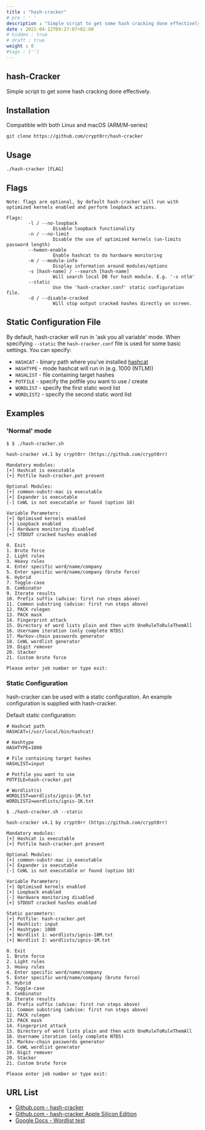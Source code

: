 ```yaml
---
title : "hash-cracker"
# pre : ' '
description : "Simple script to get some hash cracking done effectively."
date : 2021-04-12T09:27:07+02:00
# hidden : true
# draft : true
weight : 0
#tags : ['']
---
```


## hash-Cracker

Simple script to get some hash cracking done effectively.

## Installation

Compatible with both Linux and macOS (ARM/M-series)

```plain
git clone https://github.com/crypt0rr/hash-cracker
```

## Usage

```plain
./hash-cracker [FLAG]
```

## Flags

```plain
Note: flags are optional, by default hash-cracker will run with optimized kernels enabled and perform loopback actions.

Flags:
        -l / --no-loopback
                 Disable loopback functionality
        -n / --no-limit
                 Disable the use of optimized kernels (un-limits password length)
        --hwmon-enable
                 Enable hashcat to do hardware monitoring
        -m / --module-info
                 Display information around modules/options
        -s [hash-name] / --search [hash-name]
                 Will search local DB for hash module. E.g. '-s ntlm'
        --static
                 Use the 'hash-cracker.conf' static configuration file.
        -d / --disable-cracked
                 Will stop output cracked hashes directly on screen.
```

## Static Configuration File

By default, hash-cracker will run in 'ask you all variable' mode. When specifying `--static` the `hash-cracker.conf` file is used for some basic settings. You can specify:

- `HASHCAT` - binary path where you've installed [hashcat](https://github.com/hashcat/hashcat)
- `HASHTYPE` - mode hashcat will run in (e.g. 1000 (NTLM))
- `HASHLIST` - file containing target hashes
- `POTFILE` - specify the potfile you want to use / create
- `WORDLIST` - specify the first static word list
- `WORDLIST2` - specify the second static word list

## Examples

### 'Normal' mode

```plain
$ $ ./hash-cracker.sh   

hash-cracker v4.1 by crypt0rr (https://github.com/crypt0rr)

Mandatory modules:
[+] Hashcat is executable
[+] Potfile hash-cracker.pot present

Optional Modules:
[+] common-substr-mac is executable
[+] Expander is executable
[-] CeWL is not executable or found (option 18)

Variable Parameters:
[+] Optimised kernels enabled
[+] Loopback enabled
[-] Hardware monitoring disabled
[+] STDOUT cracked hashes enabled

0. Exit
1. Brute force
2. Light rules
3. Heavy rules
4. Enter specific word/name/company
5. Enter specific word/name/company (brute force)
6. Hybrid
7. Toggle-case
8. Combinator
9. Iterate results
10. Prefix suffix (advise: first run steps above)
11. Common substring (advise: first run steps above)
12. PACK rulegen
13. PACK mask
14. Fingerprint attack
15. Directory of word lists plain and then with OneRuleToRuleThemAll
16. Username iteration (only complete NTDS)
17. Markov-chain passwords generator
18. CeWL wordlist generator
19. Digit remover
20. Stacker
21. Custom brute force

Please enter job number or type exit:
```

### Static Configuration

hash-cracker can be used with a static configuration. An example configuration is supplied with hash-cracker.

Default static configuration:

```plain
# Hashcat path
HASHCAT=(/usr/local/bin/hashcat)

# Hashtype
HASHTYPE=1000

# File containing target hashes
HASHLIST=input

# Potfile you want to use
POTFILE=hash-cracker.pot

# Wordlist(s)
WORDLIST=wordlists/ignis-1M.txt
WORDLIST2=wordlists/ignis-1K.txt
```

```plain
$ ./hash-cracker.sh --static

hash-cracker v4.1 by crypt0rr (https://github.com/crypt0rr)

Mandatory modules:
[+] Hashcat is executable
[+] Potfile hash-cracker.pot present

Optional Modules:
[+] common-substr-mac is executable
[+] Expander is executable
[-] CeWL is not executable or found (option 18)

Variable Parameters:
[+] Optimised kernels enabled
[+] Loopback enabled
[-] Hardware monitoring disabled
[+] STDOUT cracked hashes enabled

Static parameters:
[+] Potfile: hash-cracker.pot
[+] Hashlist: input
[+] Hashtype: 1000
[+] Wordlist 1: wordlists/ignis-10M.txt
[+] Wordlist 2: wordlists/ignis-1M.txt

0. Exit
1. Brute force
2. Light rules
3. Heavy rules
4. Enter specific word/name/company
5. Enter specific word/name/company (brute force)
6. Hybrid
7. Toggle-case
8. Combinator
9. Iterate results
10. Prefix suffix (advise: first run steps above)
11. Common substring (advise: first run steps above)
12. PACK rulegen
13. PACK mask
14. Fingerprint attack
15. Directory of word lists plain and then with OneRuleToRuleThemAll
16. Username iteration (only complete NTDS)
17. Markov-chain passwords generator
18. CeWL wordlist generator
19. Digit remover
20. Stacker
21. Custom brute force

Please enter job number or type exit:
```

## URL List

- [Github.com - hash-cracker](https://github.com/crypt0rr/hash-cracker)
- [Github.com - hash-cracker Apple Silicon Edition](https://github.com/crypt0rr/hash-cracker-apple-silicon)
- [Google Docs - Wordlist test](https://docs.google.com/spreadsheets/d/1qQNwggWIWtL-m0EYrRg_vdwHOrZCY-SnWcYTwQN0fMk/edit)
